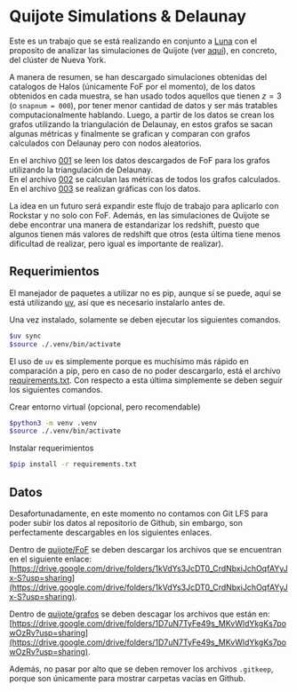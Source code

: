 # Quijote Simulations & Delaunay

Este es un trabajo que se está realizando en conjunto a [Luna](https://github.com/lunajimenez) con el proposito de analizar las simulaciones de Quijote (ver [aquí](https://quijote-simulations.readthedocs.io/en/latest/)), en concreto, del clúster de Nueva York.

A manera de resumen, se han descargado simulaciones obtenidas del catalogos de Halos (únicamente FoF por el momento), de los datos obtenidos en cada muestra, se han usado todos aquellos que tienen $z = 3$ (o `snapnum = 000`), por tener menor cantidad de datos y ser más tratables computacionalmente hablando. Luego, a partir de los datos se crean los grafos utilizando la triangulación de Delaunay, en estos grafos se sacan algunas métricas y finalmente se grafican y comparan con grafos calculados con Delaunay pero con nodos aleatorios.

En el archivo [001](./001_crear_grafos_fof.ipynb) se leen los datos descargados de FoF para los grafos utilizando la triangulación de Delaunay.  
En el archivo [002](./002_calculate_metrics_based_on_graphs.ipynb) se calculan las métricas de todos los grafos calculados.  
En el archivo [003](./003_plots.ipynb) se realizan gráficas con los datos.

La idea en un futuro será expandir este flujo de trabajo para aplicarlo con Rockstar y no solo con FoF. Además, en las simulaciones de Quijote se debe encontrar una manera de estandarizar los redshift, puesto que algunos tienen más valores de redshift que otros (esta última tiene menos dificultad de realizar, pero igual es importante de realizar).

## Requerimientos

El manejador de paquetes a utilizar no es pip, aunque sí se puede, aquí se está utilizando [uv](https://docs.astral.sh/uv/), así que es necesario instalarlo antes de.

Una vez instalado, solamente se deben ejecutar los siguientes comandos.

``` bash
$uv sync
$source ./.venv/bin/activate
```

El uso de `uv` es simplemente porque es muchísimo más rápido en comparación a pip, pero en caso de no poder descargarlo, está el archivo [requirements.txt](./requirements.txt). Con respecto a esta última simplemente se deben seguir los siguientes comandos.

Crear entorno virtual (opcional, pero recomendable)

``` bash
$python3 -m venv .venv
$source ./.venv/bin/activate
```

Instalar requerimientos

``` bash
$pip install -r requirements.txt
```

## Datos

Desafortunadamente, en este momento no contamos con Git LFS para poder subir los datos al repositorio de Github, sin embargo, son perfectamente descargables en los siguientes enlaces.

Dentro de [quijote/FoF](./quijote/FoF/) se deben descargar los archivos que se encuentran en el siguiente enlace: [https://drive.google.com/drive/folders/1kVdYs3JcDT0_CrdNbxiJchOqfAYyJx-S?usp=sharing](https://drive.google.com/drive/folders/1kVdYs3JcDT0_CrdNbxiJchOqfAYyJx-S?usp=sharing).

Dentro de [quijote/grafos](./quijote/grafos/) se deben descagar los archivos que están en: [https://drive.google.com/drive/folders/1D7uN7TyFe49s_MKvWldYkgKs7powOzRv?usp=sharing](https://drive.google.com/drive/folders/1D7uN7TyFe49s_MKvWldYkgKs7powOzRv?usp=sharing).

Además, no pasar por alto que se deben remover los archivos `.gitkeep`, porque son únicamente para mostrar carpetas vacías en Github.
